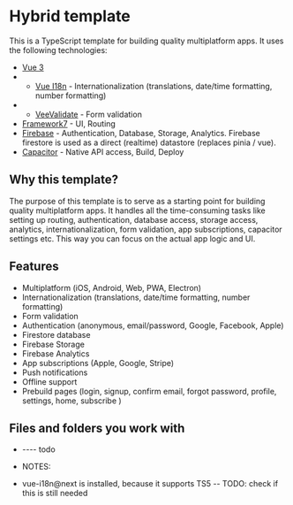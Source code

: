# Hybrid template

This is a TypeScript template for building quality multiplatform apps. It uses the following technologies:

- [Vue 3](https://v3.vuejs.org/)
- - [Vue I18n](https:https://vue-i18n.intlify.dev/) - Internationalization (translations, date/time formatting, number formatting)
- - [VeeValidate](https://vee-validate.logaretm.com/v4/) - Form validation
- [Framework7](https://framework7.io/) - UI, Routing
- [Firebase](https://firebase.google.com/) - Authentication, Database, Storage, Analytics. Firebase firestore is used as a direct (realtime) datastore (replaces pinia / vue).
- [Capacitor](https://capacitorjs.com/) - Native API access, Build, Deploy

## Why this template?

The purpose of this template is to serve as a starting point for building quality multiplatform apps. It handles all the time-consuming tasks like setting up routing, authentication, database access, storage access, analytics, internationalization, form validation, app subscriptions, capacitor settings etc. This way you can focus on the actual app logic and UI.

## Features

- Multiplatform (iOS, Android, Web, PWA, Electron)
- Internationalization (translations, date/time formatting, number formatting)
- Form validation
- Authentication (anonymous, email/password, Google, Facebook, Apple)
- Firestore database
- Firebase Storage
- Firebase Analytics
- App subscriptions (Apple, Google, Stripe)
- Push notifications
- Offline support
- Prebuild pages (login, signup, confirm email, forgot password, profile, settings, home, subscribe )

## Files and folders you work with

- ---- todo

- NOTES:

* vue-i18n@next is installed, because it supports TS5 -- TODO: check if this is still needed
